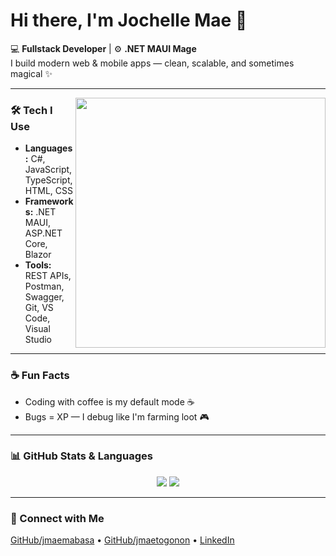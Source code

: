 # Hi there, I'm Jochelle Mae 👋

💻 **Fullstack Developer** | ⚙️ **.NET MAUI Mage**  
I build modern web & mobile apps — clean, scalable, and sometimes magical ✨

---

<img src="https://user-images.githubusercontent.com/74038190/212747903-e9bdf048-2dc8-41f9-b973-0e72ff07bfba.gif" width="400" align="right" />

### 🛠 Tech I Use
- **Languages:** C#, JavaScript, TypeScript, HTML, CSS  
- **Frameworks:** .NET MAUI, ASP.NET Core, Blazor  
- **Tools:** REST APIs, Postman, Swagger, Git, VS Code, Visual Studio  

---

### ☕ Fun Facts
- Coding with coffee is my default mode ☕  
- Bugs = XP — I debug like I'm farming loot 🎮  

---

### 📊 GitHub Stats & Languages

<div align="center">
  <img src="https://github-readme-stats.vercel.app/api/top-langs/?username=jmaetogonon&layout=compact&theme=default" />
  <img src="https://github-readme-stats.vercel.app/api?username=jmaetogonon&show_icons=true&theme=default&hide_title=true" />
</div>

---

### 👋 Connect with Me

[GitHub/jmaemabasa](https://github.com/jmaemabasa) • [GitHub/jmaetogonon](https://github.com/jmaetogonon) • [LinkedIn](https://www.linkedin.com/in/jochelle-mae-mabasa-37aa2224a/)
